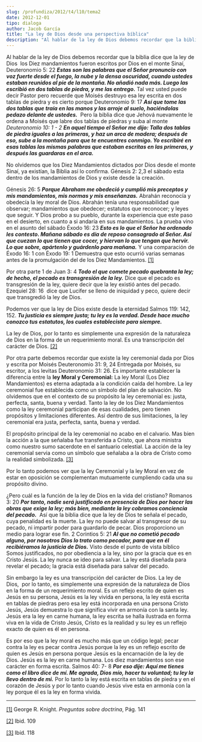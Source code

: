 ```yaml
---
slug: /profundiza/2012/t4/l10/tema2
date: 2012-12-01
tipo: dialoga
author: Jacob García
title: "La ley de Dios desde una perspectiva bíblica"
description: "Al hablar de la ley de Dios debemos recordar que la biblia dice que la ley de  Dios los Diez mandamientos fueron escritos por Dios en el monte Sinaí,  Deuteronomio 5: 22 Estas son las palabras que el Señor pronuncio con voz fuerte  desde el fuego, la nube y la densa oscuridad,..."
---
```


Al hablar de la ley de Dios debemos recordar que la biblia dice que la ley de Dios  los Diez mandamientos fueron escritos por Dios en el monte Sinaí, Deuteronomio 5: 22 **_Estas son las palabras que el Señor pronuncio con voz fuerte desde el fuego, la nube y la densa oscuridad, cuando ustedes estaban reunidos al pie de la montaña. No añadió nada más. Luego las escribió en dos tablas de piedra, y me las entrego._** Tal vez usted puede decir Pastor pero recuerde que Moisés destruyo esa ley escrita en dos tablas de piedra y es cierto porque Deuteronomio 9: 17 **_Así que tome las dos tablas que traía en las manos y las arroje al suelo, haciéndolas pedazo delante de ustedes._**  Pero la biblia dice que Jehová nuevamente le ordena a Moisés que labre dos tablas de piedras y suba al monte _Deuteronomio 10: 1 - 2_ **_En aquel tiempo el Señor me dijo: Talla dos tablas de piedra iguales a las primeras, y haz un arca de madera; después de eso, sube a la montaña para que te encuentres conmigo. Yo escribiré en esas tablas las mismas palabras que estaban escritas en las primeras, y después las guardaras en el arca._**

No olvidemos que los Diez Mandamientos dictados por Dios desde el monte Sinaí, ya existían, la Biblia así lo confirma. Génesis 2: 2,3 el sábado esta dentro de los mandamientos de Dios y existe desde la creación.

Génesis 26: 5 **_Porque Abraham me obedeció y cumplió mis preceptos y mis mandamientos, mis normas y mis enseñanzas._** Abrahán reconocía y obedecía la ley moral de Dios. Abrahán tenía una responsabilidad que observar; mandamientos que obedecer; estatutos que reconocer; y leyes que seguir. Y Dios probo a su pueblo, durante la experiencia que este paso en el desierto, en cuanto a si andaría en sus mandamientos. La prueba vino en el asunto del sábado Éxodo 16: 23 **_Esto es lo que el Señor ha ordenado les contesto. Mañana sábado es día de reposo consagrado al Señor. Así que cuezan lo que tienen que cocer, y hiervan lo que tengan que hervir. Lo que sobre, apártenlo y guárdenlo para mañana._** Y una comparación de Éxodo 16: 1 con Éxodo 19: 1 Demuestra que esto ocurrió varias semanas antes de la promulgación del de los Diez Mandamientos. [[1]](file:///C:/Documents%20and%20Settings/ifo/My%20Documents/Downloads/La%20ley%20de%20Dios%20desde%20una%20perspectiva%20b%C3%ADblica.docx#_ftn1 "")

Por otra parte 1 de Juan 3: 4 **_Todo el que comete pecado quebranta la ley; de hecho, el pecado es transgresión de la ley._** Dice que el pecado es transgresión de la ley, quiere decir que la ley existió antes del pecado. Ezequiel 28: 16  dice que Lucifer se lleno de iniquidad y peco, quiere decir que transgredió la ley de Dios.

Podemos ver que la ley de Dios existe desde la eternidad Salmos 119: 142, 152. **_Tu justicia es siempre justa; tu ley es la verdad. Desde hace mucho conozco tus estatutos, los cuales estableciste para siempre._**

La ley de Dios, por lo tanto es simplemente una expresión de la naturaleza de Dios en la forma de un requerimiento moral. Es una transcripción del carácter de Dios. [[2]](file:///C:/Documents%20and%20Settings/ifo/My%20Documents/Downloads/La%20ley%20de%20Dios%20desde%20una%20perspectiva%20b%C3%ADblica.docx#_ftn2 "")

Por otra parte debemos recordar que existe la ley ceremonial dada por Dios y escrita por Moisés Deuteronomio 31: 9, 24 Entregada por Moisés, su escritor, a los levitas Deuteronomio 31: 26. Es importante establecer la diferencia entre la **ley Moral y Ceremonial:** La ley Moral (Los Diez Mandamientos) es eterna adaptada a la condición caída del hombre. La ley ceremonial fue establecida como un símbolo del plan de salvación. No olvidemos que en el contexto de su propósito la ley ceremonial es: justa, perfecta, santa, buena y verdad. Tanto la ley de los Diez Mandamientos como la ley ceremonial participan de esas cualidades, pero tienen propósitos y limitaciones diferentes. Así dentro de sus limitaciones, la ley ceremonial era justa, perfecta, santa, buena y verdad.

El propósito principal de la ley ceremonial no acabo en el calvario. Mas bien la acción a la que señalaba fue transferida a Cristo, que ahora ministra como nuestro sumo sacerdote en el santuario celestial. La acción de la ley ceremonial servia como un símbolo que señalaba a la obra de Cristo como la realidad simbolizada. [[3]](file:///C:/Documents%20and%20Settings/ifo/My%20Documents/Downloads/La%20ley%20de%20Dios%20desde%20una%20perspectiva%20b%C3%ADblica.docx#_ftn3 "")

Por lo tanto podemos ver que la ley Ceremonial y la ley Moral en vez de estar en oposición se complementan mutuamente cumpliendo cada una su propósito divino.

¿Pero cuál es la función de la ley de Dios en la vida del cristiano? Romanos 3: 20 **_Por tanto, nadie será justificado en presencia de Dios por hacer las obras que exige la ley; más bien, mediante la ley cobramos conciencia del pecado._**  Así que la biblia dice que la ley de Dios te señala el pecado, cuya penalidad es la muerte. La ley no puede salvar al transgresor de su pecado, ni impartir poder para guardarlo de pecar. Dios proporciono un medio para lograr ese fin. 2 Corintios 5: 21 **_Al que no cometió pecado alguno, por nosotros Dios lo trato como pecador, para que en él recibiéramos la justicia de Dios._** Visto desde el punto de vista bíblico Somos justificados, no por obediencia a la ley, sino por la gracia que es en Cristo Jesús. La ley nunca se ideo para salvar. La ley está diseñada para revelar el pecado; la gracia está diseñada para salvar del pecado.

Sin embargo la ley es una transcripción del carácter de Dios. La ley de Dios,  por lo tanto, es simplemente una expresión de la naturaleza de Dios en la forma de un requerimiento moral. Es un reflejo escrito de quien es Jesús en su persona, Jesús es la ley vivida en persona, la ley está escrita en tablas de piedras pero esa ley está incorporada en una persona Cristo Jesús, Jesús demuestra lo que significa vivir en armonía con la santa ley. Jesús era la ley en carne humana, la ley escrita se halla ilustrada en forma viva en la vida de Cristo Jesús, Cristo es la realidad y su ley es un reflejo exacto de quien es él en persona.

Es por eso que la ley moral es mucho más que un código legal; pecar contra la ley es pecar contra Jesús porque la ley es un reflejo escrito de quien es Jesús en persona porque Jesús es la encarnación de la ley de Dios. Jesús es la ley en carne humana. Los diez mandamientos son ese carácter en forma escrita. Salmos 40: 7- 8 **_Por eso dije: Aquí me tienes como el libro dice de mí. Me agrada, Dios mío, hacer tu voluntad; tu ley la llevo dentro de mi._** Por lo tanto la ley está escrita en tablas de piedra y en el corazón de Jesús y por lo tanto cuando Jesús vive esta en armonía con la ley porque él es la ley en forma vivida.

* * *

[[1]](file:///C:/Documents%20and%20Settings/ifo/My%20Documents/Downloads/La%20ley%20de%20Dios%20desde%20una%20perspectiva%20b%C3%ADblica.docx#_ftnref1 "") George R. Knight. _Preguntas sobre doctrina_, Pág. 141

[[2]](file:///C:/Documents%20and%20Settings/ifo/My%20Documents/Downloads/La%20ley%20de%20Dios%20desde%20una%20perspectiva%20b%C3%ADblica.docx#_ftnref2 "") Ibid. 109

[[3]](file:///C:/Documents%20and%20Settings/ifo/My%20Documents/Downloads/La%20ley%20de%20Dios%20desde%20una%20perspectiva%20b%C3%ADblica.docx#_ftnref3 "") Ibíd. 118
